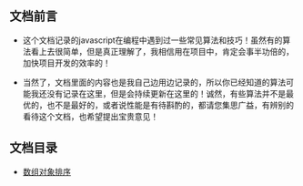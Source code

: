 ## 文档前言

* 这个文档记录的javascript在编程中遇到过一些常见算法和技巧！虽然有的算法看上去很简单，但是真正理解了，我相信用在项目中，肯定会事半功倍的，加快项目开发的效率的！

* 当然了，文档里面的内容也是我自己边用边记录的，所以你已经知道的算法可能我还没有记录在这里，但是会持续更新在这里的！诚然，有些算法并不是最优的，也不是最好的，或者说性能是有待斟酌的，都请您集思广益，有辨别的看待这个文档，也希望提出宝贵意见！

## 文档目录

* [数组对象排序](https://github.com/woai30231/jsCommonArithmetic/tree/master/project1)